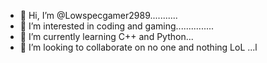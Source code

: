- 👋 Hi, I’m @Lowspecgamer2989...........
- 👀 I’m interested in coding and gaming...............
- 🌱 I’m currently learning C++ and Python...
- 💞️ I’m looking to collaborate on no one and nothing LoL ...l

<!---
Lowspecgamer2989/Lowspecgamer2989 is a ✨ special ✨ repository because its `README.md` (this file) appears on your GitHub profile.
You can click the Preview link to take a look at your changes.
--->
